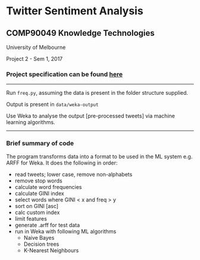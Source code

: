# Twitter Sentiment Analysis

## COMP90049 Knowledge Technologies

University of Melbourne

Project 2 - Sem 1, 2017

### Project specification can be found [here](2017S1-KT-proj2-spec.pdf)

---

Run ```freq.py```, assuming the data is present in the folder structure supplied.

Output is present in ```data/weka-output```

Use Weka to analyse the output [pre-processed tweets] via machine learning algorithms.

---

### Brief summary of code

The program transforms data into a format to be used in the ML system e.g. ARFF for Weka. It does the following in order:

- read tweets; lower case, remove non-alphabets
- remove stop words
- calculate word frequencies
- calculate GINI index
- select words where GINI < x and freq > y
- sort on GINI [asc]
- calc custom index
- limit features
- generate .arff for test data
- run in Weka with following ML algorithms
  - Naive Bayes
  - Decision trees
  - K-Nearest Neighbours